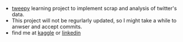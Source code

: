 * [tweepy](https://www.tweepy.org/) learning project to implement scrap and analysis of twitter's data.
 * This project will not be regurlarly updated, so I might take a while to anwser and accept commits.
 * find me at [kaggle](https://www.kaggle.com/gabrielbelolll) or [linkedin](https://www.linkedin.com/in/gabrielbelolima/)
